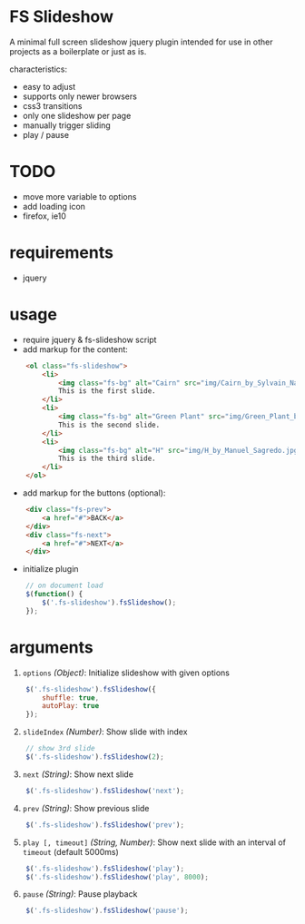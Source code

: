 # FS Slideshow

A minimal full screen slideshow jquery plugin intended for use in other
projects as a boilerplate or just as is.

characteristics:

 * easy to adjust
 * supports only newer browsers
 * css3 transitions
 * only one slideshow per page
 * manually trigger sliding
 * play / pause

# TODO

 * move more variable to options
 * add loading icon
 * firefox, ie10

# requirements

  * jquery

# usage

 * require jquery & fs-slideshow script
 * add markup for the content:

```html
    <ol class="fs-slideshow">
        <li>
            <img class="fs-bg" alt="Cairn" src="img/Cairn_by_Sylvain_Naudin.jpg">
            This is the first slide.
        </li>
        <li>
            <img class="fs-bg" alt="Green Plant" src="img/Green_Plant_by_Simon_Schlegl.jpg">
            This is the second slide.
        </li>
        <li>
            <img class="fs-bg" alt="H" src="img/H_by_Manuel_Sagredo.jpg">
            This is the third slide.
        </li>
    </ol>
```

 * add markup for the buttons (optional):

```html
    <div class="fs-prev">
        <a href="#">BACK</a>
    </div>
    <div class="fs-next">
        <a href="#">NEXT</a>
    </div>
```

 * initialize plugin

```javascript
    // on document load
    $(function() {
        $('.fs-slideshow').fsSlideshow();
    });
```

# arguments

 1. `options` _(Object)_: Initialize slideshow with given options

```javascript
    $('.fs-slideshow').fsSlideshow({
        shuffle: true,
        autoPlay: true
    });
```

 2. `slideIndex` _(Number)_: Show slide with index

```javascript
    // show 3rd slide
    $('.fs-slideshow').fsSlideshow(2);
```

 3. `next` _(String)_: Show next slide

```javascript
    $('.fs-slideshow').fsSlideshow('next');
```

 4. `prev` _(String)_: Show previous slide

```javascript
    $('.fs-slideshow').fsSlideshow('prev');
```

 5. `play [, timeout]` _(String, Number)_: Show next slide with an interval of `timeout` (default 5000ms)

```javascript
    $('.fs-slideshow').fsSlideshow('play');
    $('.fs-slideshow').fsSlideshow('play', 8000);
```

 6. `pause` _(String)_: Pause playback

```javascript
    $('.fs-slideshow').fsSlideshow('pause');
```
